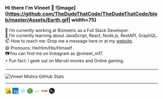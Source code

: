 ### Hi there I'm Vineet 👋 ![image](https://github.com/TheDudeThatCode/TheDudeThatCode/blob/master/Assets/Earth.gif| width=75)

🔭 I’m currently working at Bizmetric as a Full Stack Developer. <br/> 
🌱 I’m currently learning about JavaScript, React, Node.js, RestAPI, GraphQL.<br/>
📫 How to reach me: Drop me a message here or at my [website](https://vi519.github.io/vineet_mishra_web_app/).<br/>
😄 Pronouns: He/Him/His/Himself .<br/>
📷You can find me on Instagram as @vineet_m17.<br/>
⚡ Fun fact: I geek out on Marvel movies and Online gaming.<br/>


---
![Vineet Mishra GitHub Stats](https://github-readme-stats.vercel.app/api?username=vi519&show_icons=true)

---

<code><img height="20" src="https://raw.githubusercontent.com/github/explore/80688e429a7d4ef2fca1e82350fe8e3517d3494d/topics/javascript/javascript.png"></code>
<code><img height="20" src="https://raw.githubusercontent.com/github/explore/80688e429a7d4ef2fca1e82350fe8e3517d3494d/topics/typescript/typescript.png"></code>
<code><img height="20" src="https://raw.githubusercontent.com/github/explore/80688e429a7d4ef2fca1e82350fe8e3517d3494d/topics/react/react.png"></code>
<code><img height="20" src="https://raw.githubusercontent.com/github/explore/80688e429a7d4ef2fca1e82350fe8e3517d3494d/topics/nodejs/nodejs.png"></code>
<code><img height="20" src="https://raw.githubusercontent.com/github/explore/80688e429a7d4ef2fca1e82350fe8e3517d3494d/topics/mysql/mysql.png"></code>
<code><img height="20" src="https://raw.githubusercontent.com/github/explore/80688e429a7d4ef2fca1e82350fe8e3517d3494d/topics/git/git.png"></code>
<code><img height="20" src="https://raw.githubusercontent.com/github/explore/80688e429a7d4ef2fca1e82350fe8e3517d3494d/topics/terminal/terminal.png"></code>
